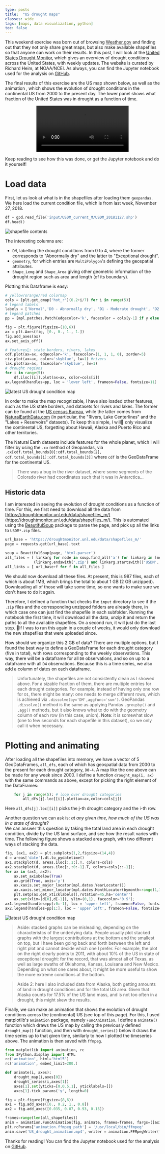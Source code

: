 ```yaml
---
type: posts
title:  "US drought maps"
classes: wide
tags: [maps, data visualization, python]
toc: false
---
```


This weekend exercise was born out of browsing [Weather.gov](https://www.weather.gov/) and finding out that they not only share great maps, but also make available shapefiles so that anyone can work on their results. In this post, I will look at the [United States Drought Monitor](https://droughtmonitor.unl.edu/), which gives an overview of drought conditions across the United States, with weekly updates. The website is curated by Richard Heim, at NOAA/NCEI. As always, you can find the Jupyter notebook used for the analysis on [GitHub](https://github.com/ilmonteux/mapping/).

The final results of this exercise are the US map shown below, as well as the animation , which shows the evolution of drought conditions in the continental US from 2000 to the present day. The lower panel shows what  fraction of the United States was in drought as a function of time.

<center>
<video controls>
  <source src="/assets/images/drought/US_drought_animation.mp4" type="video/mp4">
</video>
</center>

Keep reading to see how this was done, or get  the Jupyter notebook and do it yourself!

# Load data

First, let us look at what is in the shapefiles after loading them `geopandas`. We here load the current condition file, which is from last week, November 27, 2018.
```python
df = gpd.read_file('input/USDM_current_M/USDM_20181127.shp')
df.head()
```
![shapefile contents](/assets/images/drought/load_file.png)

The interesting columns are:
- `DM`, labelling the drought conditions from 0 to 4, where the former corresponds to "Abnormally dry" and the latter to "Exceptional drought".
- `geometry`, for which entries are `MultiPolygon`'s defining the geospatial attributes.
- `Shape_Leng` and `Shape_Area` giving other geometric information of the drought region such as area and length (of its boundary).

Plotting this Dataframe is easy:
```python
# yellow/orange/red colormap
cols = [plt.get_cmap('hot_r')(0.2+i/7) for i in range(5)]
# legend labels
labels = ['Normal','D0 - Abnormally dry', 'D1 - Moderate drought', 'D2 - Severe drought', 'D3 - Extreme drought', 'D4 - Exceptional drought']
# legend patches
pp = [mpl.patches.Patch(edgecolor='k', facecolor = cols[y-1] if y else 'w', label=labels[y]) for y in range(6)]

fig = plt.figure(figsize=(10,6))
ax = plt.Axes(fig, [0., 0., 1., 1.]) 
fig.add_axes(ax)
ax.set_axis_off()

# features: state borders, rivers, lakes
cdf.plot(ax=ax, edgecolor='k', facecolor=(1, 1, 1, 0), zorder=5)
riv.plot(ax=ax, color='skyblue', lw=1) #rivers
lak.plot(ax=ax, facecolor='skyblue', lw=1)
# drought regions
for i in range(5):
    df.iloc[[i]].plot(ax=ax, color=cols[i])
ax.legend(handles=pp, loc = 'lower left', frameon=False, fontsize=11)
```
![latest US drought condition map](/assets/images/drought/US_drought_20181127.png)


In order to make the map recognizable, I have also loaded other features, such as the US state borders, and datasets for rivers and lakes. The former can be found at the [US census Bureau](https://www.census.gov/geo/maps-data/data/cbf/cbf_state.html), while the latter comes from [NaturalEarthData.com](http://www.naturalearthdata.com/downloads/50m-physical-vectors/) (in particular, the "Rivers, Lake Centerlines" and the "Lakes + Reservoirs" datasets). To keep this simple, I will only visualize the continental US, forgetting about Hawaii, Alaska and Puerto Rico and other territories.

The Natural Earth datasets include features for the whole planet, which I will filter by using the `.cx` method of Geopandas, via `.cx[cdf.total_bounds[0]:cdf.total_bounds[2], cdf.total_bounds[1]:cdf.total_bounds[3]]` where `cdf` is the GeoDataFrame for the continental US. 

> There was a bug in the river dataset, where some segments of the Colorado river had coordinates such that it was in Antarctica...



## Historic data

I am interested in seeing the evolution of drought conditions as a function of time. For this, we first need to download all the data from [https://droughtmonitor.unl.edu/data/shapefiles_m/](https://droughtmonitor.unl.edu/data/shapefiles_m/). This is automated using the [BeautifulSoup](https://www.crummy.com/software/BeautifulSoup/) package to parse the page, and pick up all the links to `USDM*.zip` files.

```python
url_base = 'https://droughtmonitor.unl.edu/data/shapefiles_m/'
page = requests.get(url_base).text

soup = BeautifulSoup(page, 'html.parser')
all_files = [ linkarg for node in soup.find_all('a') for linkarg in [node.contents[0]] if 
             (linkarg.endswith('.zip') and linkarg.startswith(('USDM','usdm')) and 'current' not in node.contents[0])]
all_links = [ url_base+f for f in all_files ]
```

We should now download all these files. At present, this is 987 files, each of which is about 1MB, which brings the total to about 1 GB (2 GB unzipped). Downloading all of those will take some time, so one wants to make sure we don't have to do it again. 

Therefore, I defined a function that checks the `input` directory to see if the `.zip` files and the corresponding unzipped folders are already there, in which case one can just find the shapefile in each subfolder. Running the notebook the first time, it will download all the data, unzip it and return the paths to all the available shapefiles. On a second run, it will just do the last step. If I was to run this again in a couple of weeks, it would only download the new shapefiles that were uploaded since.

How should we organize this 2 GB of data? There are multiple options, but I found the best way to define a GeoDataFrame for each drought category (five in total), with rows corresponding to the weekly observations. This way, there will be a dataframe for all `D0` observations, and so on up to a dataframe with all `D4` observations. Because this is a time series, we also add a column of dates on each dataframe.

> Unfortunately, the shapefiles are not consistently clean as I showed above. For a sizable fraction of them, there are multiple entries for each drought categories. For example, instead of having only one row for `D1`, there might be many: one needs to merge different rows, which is achieved via `.dissolve(by='DM',aggfunc='sum')`.
> GeoPandas `.dissolve()` method is the same as applying Pandas `.groupby()` and `.agg()` methods, but it also knows what to do with the geometry column of each row (in this case, union). **Note**: it is somewhat slow (one to few seconds for each shapefile in this dataset), so we only call it when necessary.

# Plotting and animating

After loading all the shapefiles into memory, we have a vector of 5 GeoDataFrames, `all_dfs`, each of which has geospatial data from 2000 to the present for each drought category, `D0-4`. A map like the one above can be made for any week since 2000. I define a function `drought_map(i, ax)` with the same commands as above, except for picking the right element of the DataFrames:

```python
    for j in range(5): # loop over drought categories
        all_dfs[j].loc[[i]].plot(ax=ax,color=cols[j])
```
Here `all_dfs[j].loc[[i]]` picks the j-th drought category and the i-th row.

Another question we can ask is: *at any given time, how much of the US was in a state of drought?*    
We can answer this question by taking the total land area in each drought condition, divide by the US land surface, and see how the result varies with time. The following figure shows a stacked area graph, with two different ways of stacking the data.

```python
fig, (ax1, ax2) = plt.subplots(1,2,figsize=(14,4))
d = areas['date'].dt.to_pydatetime()
ax1.stackplot(d, areas.iloc[:,1:].T, colors=cols)
ax2.stackplot(d, areas.iloc[:,:0:-1].T, colors=cols[::-1]);
for ax in (ax1, ax2):
    ax.set_axisbelow(True)
    ax.grid(True, axis='y')
    ax.xaxis.set_major_locator(mpl.dates.YearLocator())
    ax.xaxis.set_minor_locator(mpl.dates.MonthLocator(bymonth=range(1,13,3)))
    plt.setp(ax.get_xticklabels(),rotation=45,ha='center')
    ax.set(xlim=(d[0],d[-1]), ylim=(0,1), facecolor='0.9');
ax1.legend(handles=pp[:0:-1], loc = 'upper left', frameon=False, fontsize=10)
ax2.legend(handles=pp[1:], loc = 'upper left', frameon=False, fontsize=10)
```
![latest US drought condition map](/assets/images/drought/US_drought_timeseries.png)

> Aside: stacked graphs can be misleading, depending on the characteristcs of the underlying data. People usually plot stacked graphs with the largest contributions at the bottom and the smallest on top, but I have been going back and forth between the left and right plot and cannot decide which one I prefer. For example, the plot on the right clearly points to 2011, with about 10% of the US in state of exceptional drought: for the record, that was almost all of Texas, as well as large swaths of Oklahoma, Kansas, Louisana and New Mexico. Depending on what one cares about, it might be more useful to show the more extreme conditions at the bottom.

> Aside 2: here I also included data from Alaska, both getting amounts of land in drought conditions and for the total US area. Given that Alaska counts for 17.5% of the US land mass, and is not too often in a drought, this might skew the results.

Finally, we can make an animation that shows the evolution of drought conditions across the (continental) US (see top of this page).
For this, I used matplotlib's `animation` package, namely `FuncAnimation`. I define a `animate()` function which draws the US map by calling the previously defined `drought_map()` function, and then with `drought_series()` below it draws the time series up to that given time, similarly to how I plotted the timeseries above. The animation is then saved with `ffmpeg`.

```python 
from matplotlib import animation, rc
from IPython.display import HTML
rc('animation', html='html5')
rc('animation', embed_limit=200.)

def animate(i, axes):
    drought_map(i,axes[0])
    drought_series(i,axes[1])
    axes[1].set(yticks=[0,0.5,1], yticklabels=[])
    axes[1].tick_params('y', length=0)

fig = plt.figure(figsize=(8,6))
ax1 = fig.add_axes([0., 0.2, 1., 0.8])
ax2 = fig.add_axes([0.035, 0.07, 0.93, 0.15])

frames=range(len(all_shapefiles))
anim = animation.FuncAnimation(fig, animate, frames=frames, fargs=([ax1,ax2],), interval=12);
plt.rcParams['animation.ffmpeg_path'] = '/usr/local/bin/ffmpeg'
anim.save('US_drought_animation.mp4', writer = animation.FFMpegWriter(fps=26))
```

Thanks for reading! You can find the Jupyter notebook used for the analysis on [GitHub](https://github.com/ilmonteux/mapping/).

